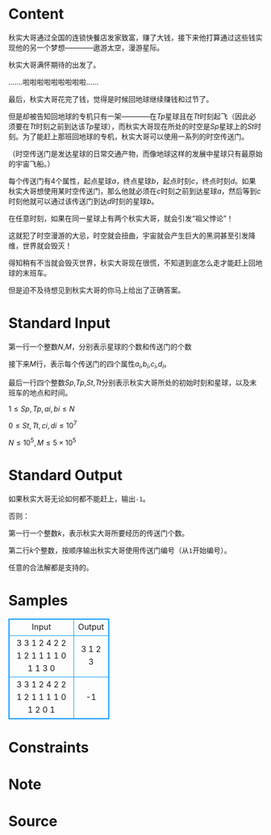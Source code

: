 
# Content

秋实大哥通过全国的连锁快餐店发家致富，赚了大钱，接下来他打算通过这些钱实现他的另一个梦想————遨游太空，漫游星际。

秋实大哥满怀期待的出发了。

.......啦啦啦啦啦啦啦啦啦......

最后，秋实大哥花完了钱，觉得是时候回地球继续赚钱和过节了。

但是却被告知回地球的专机只有一架————在$Tp$星球且在$Tt$时刻起飞（因此必须要在$Tt$时刻之前到达该$Tp$星球），而秋实大哥现在所处的时空是$Sp$星球上的$St$时刻。为了能赶上那班回地球的专机，秋实大哥可以使用一系列的时空传送门。

（时空传送门是发达星球的日常交通产物，而像地球这样的发展中星球只有最原始的宇宙飞船。）

每个传送门有4个属性，起点星球$a$，终点星球$b$，起点时刻$c$，终点时刻$d$。如果秋实大哥想使用某时空传送门，那么他就必须在$c$时刻之前到达星球$a$，然后等到$c$时刻他就可以通过该传送门到达$d$时刻的星球$b$。

在任意时刻，如果在同一星球上有两个秋实大哥，就会引发“祖父悖论”！

这就犯了时空漫游的大忌，时空就会扭曲，宇宙就会产生巨大的黑洞甚至引发降维，世界就会毁灭！

得知稍有不当就会毁灭世界，秋实大哥现在很慌，不知道到底怎么走才能赶上回地球的末班车。

但是迫不及待想见到秋实大哥的你马上给出了正确答案。

# Standard Input

第一行一个整数$N$,$M$，分别表示星球的个数和传送门的个数

接下来$M$行，表示每个传送门的四个属性$a_i$,$b_i$,$c_i$,$d_i$。

最后一行四个整数$Sp$,$Tp$,$St$,$Tt$分别表示秋实大哥所处的初始时刻和星球，以及末班车的地点和时间。

$1\leq Sp,Tp,ai,bi\leq N$

$0\leq St,Tt,ci,di\leq 10^7$

$N\leq 10^5,M\leq 5×10^5$

# Standard Output

如果秋实大哥无论如何都不能赶上，输出`-1`。

否则：

第一行一个整数$k$，表示秋实大哥所要经历的传送门个数。

第二行$k$个整数，按顺序输出秋实大哥使用传送门编号（从`1`开始编号）。

任意的合法解都是支持的。

# Samples

<style>
        table,table tr th, table tr td { border:1px solid #0094ff; }
        table { width: 200px; min-height: 25px; line-height: 25px; text-align: center; border-collapse: collapse;}   
    </style>
<table>
	<tr>
		<td>Input</td>
		<td>Output</td>
	</tr>
<tr><td>3 3
1 2 4 2
2 1 2 1
1 1 1 0
1 1 3 0</td><td>3
1 2 3</td></tr><tr><td>3 3
1 2 4 2
2 1 2 1
1 1 1 0
1 2 0 1</td><td>-1</td></tr></table>


# Constraints



# Note



# Source


